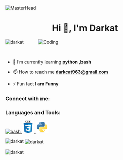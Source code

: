 ![MasterHead](https://static.wixstatic.com/media/b313a9_89ebec0c5f384c65a9551f0c1ec18ca9~mv2.gif)
<h1 align="center">Hi 👋, I'm Darkat</h1>
<img align="right" alt="Coding" width="400" src="https://raw.githubusercontent.com/TheDudeThatCode/TheDudeThatCode/master/Assets/Designer.gif">


<p align="left"> <img src="https://komarev.com/ghpvc/?username=darkat&label=Profile%20views&color=0e75b6&style=flat" alt="darkat" /> </p>

<p align="left"> <a href="https://twitter.com/" target="blank"><img src="https://img.shields.io/twitter/follow/?logo=twitter&style=for-the-badge" alt="" /></a> </p>

- 🌱 I’m currently learning **python ,bash**

- 📫 How to reach me **darkcat963@gmail.com**

- ⚡ Fun fact **I am Funny**

<h3 align="left">Connect with me:</h3>
<p align="left">
</p>

<h3 align="left">Languages and Tools:</h3>
<p align="left"> <a href="https://www.gnu.org/software/bash/" target="_blank" rel="noreferrer"> <img src="https://www.vectorlogo.zone/logos/gnu_bash/gnu_bash-icon.svg" alt="bash" width="40" height="40"/> </a> <a href="https://www.w3schools.com/css/" target="_blank" rel="noreferrer"> <img src="https://raw.githubusercontent.com/devicons/devicon/master/icons/css3/css3-original-wordmark.svg" alt="css3" width="40" height="40"/> </a> <a href="https://www.python.org" target="_blank" rel="noreferrer"> <img src="https://raw.githubusercontent.com/devicons/devicon/master/icons/python/python-original.svg" alt="python" width="40" height="40"/> </a> </p>

<p><img align="left" src="https://github-readme-stats.vercel.app/api/top-langs?username=darkat&show_icons=true&locale=en&layout=compact" alt="darkat" /></p>

<p>&nbsp;<img align="center" src="https://github-readme-stats.vercel.app/api?username=darkat&show_icons=true&locale=en" alt="darkat" /></p>

<p><img align="center" src="https://github-readme-streak-stats.herokuapp.com/?user=darkat&" alt="darkat" /></p>


